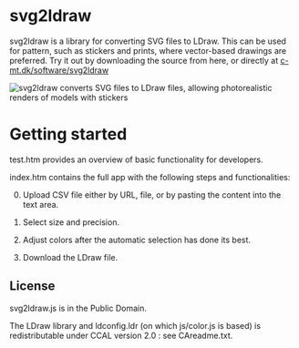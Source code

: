 # svg2ldraw

svg2ldraw is a library for converting SVG files to LDraw. This can be used for pattern, such as stickers and prints, where vector-based drawings are preferred. Try it out by downloading the source from here, or directly at [c-mt.dk/software/svg2ldraw](https://c-mt.dk/software/svg2ldraw/) 

![svg2ldraw converts SVG files to LDraw files, allowing photorealistic renders of models with stickers](https://c-mt.dk/software/svg2ldraw/splash_w800.png)

# Getting started 

test.htm provides an overview of basic functionality for developers. 

index.htm contains the full app with the following steps and functionalities:

0. Upload CSV file either by URL, file, or by pasting the content into the text area.

1. Select size and precision.

2. Adjust colors after the automatic selection has done its best.

3. Download the LDraw file.

## License

svg2ldraw.js is in the Public Domain. 

The LDraw library and ldconfig.ldr (on which js/color.js is based) is redistributable under CCAL version 2.0 : see CAreadme.txt.
